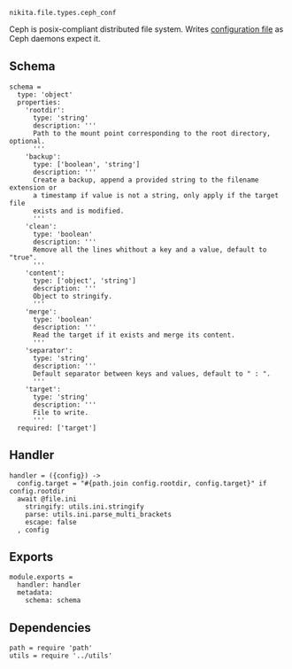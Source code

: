 
`nikita.file.types.ceph_conf`

Ceph is posix-compliant distributed file system. Writes [configuration
file][ceph-conf] as Ceph daemons expect it.

## Schema

    schema =
      type: 'object'
      properties:
        'rootdir':
          type: 'string'
          description: '''
          Path to the mount point corresponding to the root directory, optional.
          '''
        'backup':
          type: ['boolean', 'string']
          description: '''
          Create a backup, append a provided string to the filename extension or
          a timestamp if value is not a string, only apply if the target file
          exists and is modified.
          '''
        'clean':
          type: 'boolean'
          description: '''
          Remove all the lines whithout a key and a value, default to "true".
          '''
        'content':
          type: ['object', 'string']
          description: '''
          Object to stringify.
          '''
        'merge':
          type: 'boolean'
          description: '''
          Read the target if it exists and merge its content.
          '''
        'separator':
          type: 'string'
          description: '''
          Default separator between keys and values, default to " : ".
          '''
        'target':
          type: 'string'
          description: '''
          File to write.
          '''
      required: ['target']

## Handler

    handler = ({config}) ->
      config.target = "#{path.join config.rootdir, config.target}" if config.rootdir
      await @file.ini
        stringify: utils.ini.stringify
        parse: utils.ini.parse_multi_brackets
        escape: false
      , config

## Exports

    module.exports =
      handler: handler
      metadata:
        schema: schema

## Dependencies

    path = require 'path'
    utils = require '../utils'

[ceph-conf]:(http://docs.ceph.com/docs/jewel/rados/configuration/ceph-conf/)
